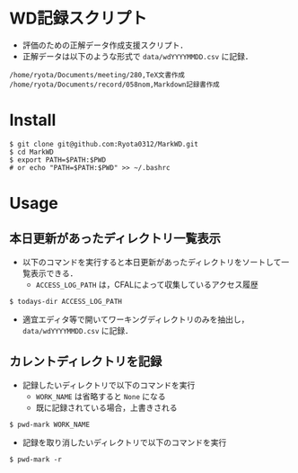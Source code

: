 # WD記録スクリプト
+ 評価のための正解データ作成支援スクリプト．
+ 正解データは以下のような形式で `data/wdYYYYMMDD.csv` に記録．

```
/home/ryota/Documents/meeting/280,TeX文書作成
/home/ryota/Documents/record/058nom,Markdown記録書作成
```

# Install

```
$ git clone git@github.com:Ryota0312/MarkWD.git
$ cd MarkWD
$ export PATH=$PATH:$PWD
# or echo "PATH=$PATH:$PWD" >> ~/.bashrc
```

# Usage
## 本日更新があったディレクトリ一覧表示
+ 以下のコマンドを実行すると本日更新があったディレクトリをソートして一覧表示できる．
  + `ACCESS_LOG_PATH` は，CFALによって収集しているアクセス履歴

`$ todays-dir ACCESS_LOG_PATH`

+ 適宜エディタ等で開いてワーキングディレクトリのみを抽出し，`data/wdYYYYMMDD.csv` に記録．

## カレントディレクトリを記録
+ 記録したいディレクトリで以下のコマンドを実行
  + `WORK_NAME` は省略すると `None` になる
  + 既に記録されている場合，上書きされる

`$ pwd-mark WORK_NAME`

+ 記録を取り消したいディレクトリで以下のコマンドを実行

`$ pwd-mark -r`
